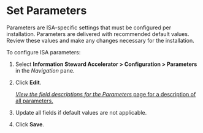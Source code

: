 # Set Parameters

Parameters are ISA-specific settings that must be configured per
installation. Parameters are delivered with recommended default values.
Review these values and make any changes necessary for the installation.

To configure ISA parameters:

1.  Select <span style="font-weight: bold;">Information Steward
    Accelerator \> </span>**Configuration \> Parameters** in the
    *Navigation* pane.

2.  Click **Edit**.
    
    [*View the field descriptions for the Parameters* page for a
    description of all parameters.](../Page_Desc/ISA_Parameters.htm)

3.  Update all fields if default values are not applicable.

4.  Click **Save**.
